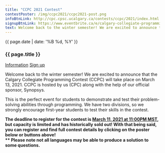 ```yaml
---
title: "CCPC 2021 Contest"
contestPoster: /img/ccpc2021/ccpc2021-post.png
infoBtnLink: http://cpc.cpsc.ucalgary.ca/contests/ccpc/2021/index.html
signupBtnLink: https://www.eventbrite.ca/e/calgary-collegiate-programming-contest-2021-tickets-132472590083
text: Welcome back to the winter semester! We are excited to announce that the Calgary Collegiate Programming Contest (CCPC) will take place on March 13, 2021. CCPC is hosted by us (CPC) along with the help of our official sponsor, Synopsys. This is the perfect event for students to demonstrate and test their problem-solving abilities through programming. We have two divisions, so we strongly encourage first-year students to test their skills in the contest. The deadline to register for the contest is March 11, 2021 at 11:00PM MST, but capacity is limited and has historically sold out! With that being said, you can register and find full contest details by clicking on the poster below or buttons above! Please note not all languages may be able to produce a solution to some questions.
---
```


<div class="card post-dec">      
<div class="card-body">
<div class="container-fluid">   
<div class="row">
<div class = "col-xs-12 col-md-5">

<img class="blog-img rounded mx-auto mr-3" src="{{ page.contestPoster }}" alt="">    

</div>

<div class = "col-xs-12 col-md-7">
<div class = "date-dec"> {{ page.date | date: '%B %d, %Y' }}</div>
<h3 class = "blog-title">{{ page.title }}</h3>      
<div class = "blog-line"></div> 

<div class = "blog-btns">
<a class="btn contest-btn" href="{{ page.infoBtnLink }}" role="button">Information</a>
<a class="btn contest-btn" href="{{ page.signupBtnLink }}" role="button">Sign up</a>
</div>



<p>Welcome back to the winter semester! We are excited to announce that the Calgary Collegiate Programming Contest (CCPC) will take place on March 13, 2021. 
CCPC is hosted by us (CPC) along with the help of our official sponsor, Synopsys. </p>

<p>This is the perfect event for students to demonstrate and test their problem-solving abilities through programming. We have two divisions, 
so we strongly encourage first-year students to test their skills in the contest.
</p>

<p><b>The deadline to register for the contest is <u>March 11, 2021 at 11:00PM MST</u>, but capacity is limited and has historically sold out! With that being said, 
you can register and find full contest details by clicking on the poster below or buttons above!
<br>** Please note not all languages may be able to produce a solution to some questions.
</b>            

</p>             

</div>
</div>
</div>
</div>
</div>